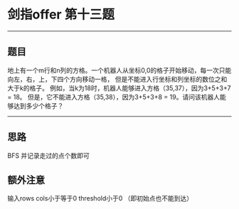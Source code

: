 # 剑指offer 第十三题 
***
## 题目 
地上有一个m行和n列的方格。一个机器人从坐标0,0的格子开始移动，每一次只能向左，右，上，下四个方向移动一格，
但是不能进入行坐标和列坐标的数位之和大于k的格子。 
例如，当k为18时，机器人能够进入方格（35,37），因为3+5+3+7 = 18。
但是，它不能进入方格（35,38），因为3+5+3+8 = 19。请问该机器人能够达到多少个格子？
***
## 思路
BFS 并记录走过的点个数即可

## 额外注意  
输入rows cols小于等于0
threshold小于0 （即初始点也不能到达）
